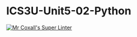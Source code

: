 # ICS3U-Unit5-02-Python

[![Mr Coxall's Super Linter](https://github.com/venika-sem/ICS3U-Unit5-02-Python/workflows/Mr%20Coxall's%20Super%20Linter/badge.svg)](https://github.com/venika-sem/ICS3U-Unit5-02-Python/actions/)
